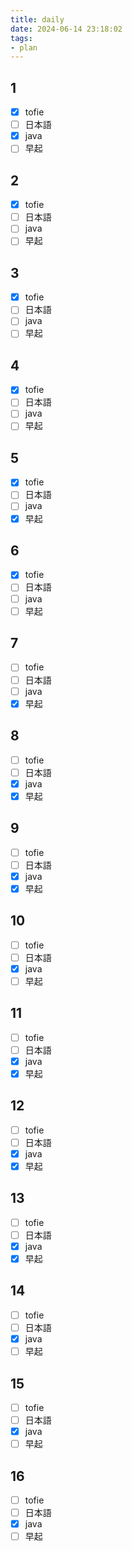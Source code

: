 ```yaml
---
title: daily
date: 2024-06-14 23:18:02
tags:
- plan
---
```


## 1

- [x] tofie
- [ ] 日本語
- [x] java
- [ ] 早起

## 2

- [x] tofie
- [ ] 日本語
- [ ] java
- [ ] 早起

## 3

- [x] tofie
- [ ] 日本語
- [ ] java
- [ ] 早起

## 4

- [x] tofie
- [ ] 日本語
- [ ] java
- [ ] 早起

## 5

- [x] tofie
- [ ] 日本語
- [ ] java
- [x] 早起

## 6

- [x] tofie
- [ ] 日本語
- [ ] java
- [ ] 早起

## 7

- [ ] tofie
- [ ] 日本語
- [ ] java
- [x] 早起

## 8

- [ ] tofie
- [ ] 日本語
- [x] java
- [x] 早起

## 9

- [ ] tofie
- [ ] 日本語
- [x] java
- [x] 早起

## 10

- [ ] tofie
- [ ] 日本語
- [x] java
- [ ] 早起

## 11

- [ ] tofie
- [ ] 日本語
- [x] java
- [x] 早起

## 12

- [ ] tofie
- [ ] 日本語
- [x] java
- [x] 早起

## 13

- [ ] tofie
- [ ] 日本語
- [x] java
- [x] 早起

## 14

- [ ] tofie
- [ ] 日本語
- [x] java
- [ ] 早起

## 15

- [ ] tofie
- [ ] 日本語
- [x] java
- [ ] 早起

## 16

- [ ] tofie
- [ ] 日本語
- [x] java
- [ ] 早起
